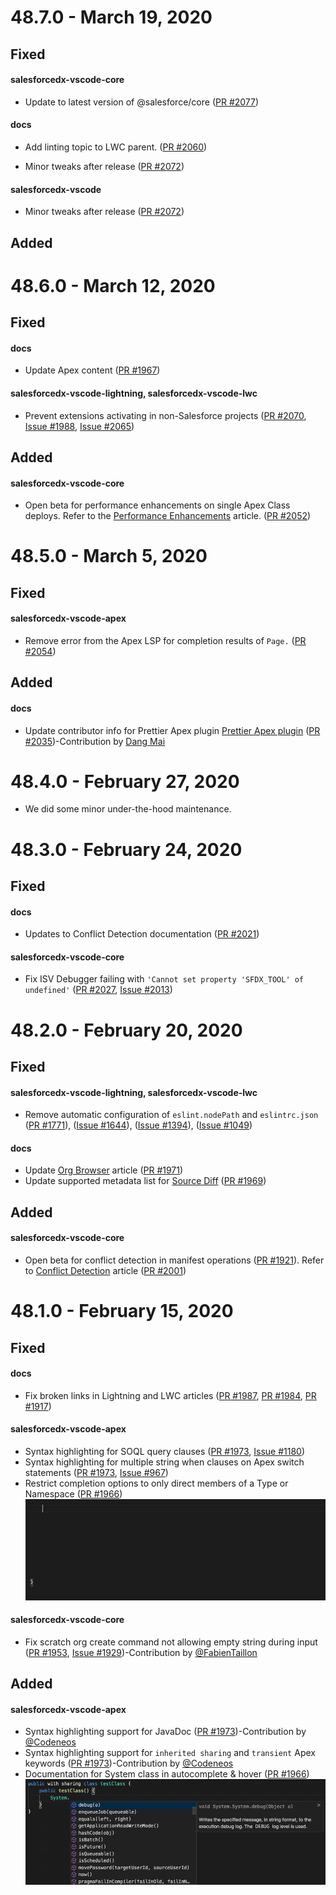 # 48.7.0 - March 19, 2020

## Fixed
#### salesforcedx-vscode-core

- Update to latest version of @salesforce/core ([PR #2077](https://github.com/forcedotcom/salesforcedx-vscode/pull/2077))

#### docs

- Add linting topic to LWC parent. ([PR #2060](https://github.com/forcedotcom/salesforcedx-vscode/pull/2060))

- Minor tweaks after release ([PR #2072](https://github.com/forcedotcom/salesforcedx-vscode/pull/2072))

#### salesforcedx-vscode

- Minor tweaks after release ([PR #2072](https://github.com/forcedotcom/salesforcedx-vscode/pull/2072))

## Added

# 48.6.0 - March 12, 2020

## Fixed

#### docs

- Update Apex content ([PR #1967](https://github.com/forcedotcom/salesforcedx-vscode/pull/1967))

#### salesforcedx-vscode-lightning, salesforcedx-vscode-lwc

- Prevent extensions activating in non-Salesforce projects ([PR #2070](https://github.com/forcedotcom/salesforcedx-vscode/pull/2070), [Issue #1988](https://github.com/forcedotcom/salesforcedx-vscode/issues/1988), [Issue #2065](https://github.com/forcedotcom/salesforcedx-vscode/issues/2065))

## Added

#### salesforcedx-vscode-core

- Open beta for performance enhancements on single Apex Class deploys. Refer to the [Performance Enhancements](https://forcedotcom.github.io/salesforcedx-vscode/articles/user-guide/perf-enhancements) article. ([PR #2052](https://github.com/forcedotcom/salesforcedx-vscode/pull/2052))

# 48.5.0 - March 5, 2020

## Fixed

#### salesforcedx-vscode-apex

- Remove error from the Apex LSP for completion results of `Page.` ([PR #2054](https://github.com/forcedotcom/salesforcedx-vscode/pull/2054))

## Added

#### docs

- Update contributor info for Prettier Apex plugin [Prettier Apex plugin](https://github.com/dangmai/prettier-plugin-apex) ([PR #2035](https://github.com/forcedotcom/salesforcedx-vscode/pull/2035))-Contribution by [Dang Mai](https://github.com/dangmai)

# 48.4.0 - February 27, 2020

- We did some minor under-the-hood maintenance.

# 48.3.0 - February 24, 2020

## Fixed

#### docs

- Updates to Conflict Detection documentation ([PR #2021](https://github.com/forcedotcom/salesforcedx-vscode/pull/2021))

#### salesforcedx-vscode-core

- Fix ISV Debugger failing with `'Cannot set property 'SFDX_TOOL' of undefined'` ([PR #2027](https://github.com/forcedotcom/salesforcedx-vscode/pull/2027), [Issue #2013](https://github.com/forcedotcom/salesforcedx-vscode/issues/2013))

# 48.2.0 - February 20, 2020

## Fixed

#### salesforcedx-vscode-lightning, salesforcedx-vscode-lwc

- Remove automatic configuration of `eslint.nodePath` and `eslintrc.json` ([PR #1771](https://github.com/forcedotcom/salesforcedx-vscode/pull/1771)), ([Issue #1644](https://github.com/forcedotcom/salesforcedx-vscode/issues/1644)), ([Issue #1394](https://github.com/forcedotcom/salesforcedx-vscode/issues/1394)), ([Issue #1049](https://github.com/forcedotcom/salesforcedx-vscode/issues/1049))

#### docs

- Update [Org Browser](https://forcedotcom.github.io/salesforcedx-vscode/articles/user-guide/org-browser) article ([PR #1971](https://github.com/forcedotcom/salesforcedx-vscode/pull/1971))
- Update supported metadata list for [Source Diff](https://forcedotcom.github.io/salesforcedx-vscode/articles/user-guide/source-diff) ([PR #1969](https://github.com/forcedotcom/salesforcedx-vscode/pull/1969))

## Added

#### salesforcedx-vscode-core

- Open beta for conflict detection in manifest operations ([PR #1921](https://github.com/forcedotcom/salesforcedx-vscode/pull/1921)). Refer to [Conflict Detection](https://forcedotcom.github.io/salesforcedx-vscode/articles/user-guide/detect-conflicts) article ([PR #2001](https://github.com/forcedotcom/salesforcedx-vscode/pull/2001))

# 48.1.0 - February 15, 2020

## Fixed

#### docs

- Fix broken links in Lightning and LWC articles ([PR #1987](https://github.com/forcedotcom/salesforcedx-vscode/pull/1987), [PR #1984](https://github.com/forcedotcom/salesforcedx-vscode/pull/1984), [PR #1917](https://github.com/forcedotcom/salesforcedx-vscode/pull/1917))

#### salesforcedx-vscode-apex

- Syntax highlighting for SOQL query clauses ([PR #1973](https://github.com/forcedotcom/salesforcedx-vscode/pull/1973), [Issue #1180](https://github.com/forcedotcom/salesforcedx-vscode/issues/1180))
- Syntax highlighting for multiple string when clauses on Apex switch statements ([PR #1973](https://github.com/forcedotcom/salesforcedx-vscode/pull/1973), [Issue #967](https://github.com/forcedotcom/salesforcedx-vscode/issues/967))
- Restrict completion options to only direct members of a Type or Namespace ([PR #1966](https://github.com/forcedotcom/salesforcedx-vscode/pull/1966))
  ![GIF showing Apex code completion options](https://raw.githubusercontent.com/forcedotcom/salesforcedx-vscode/develop/packages/salesforcedx-vscode/images/48.1.0/completion-dot-notation.gif)

#### salesforcedx-vscode-core

- Fix scratch org create command not allowing empty string during input ([PR #1953](https://github.com/forcedotcom/salesforcedx-vscode/pull/1953), [Issue #1929](https://github.com/forcedotcom/salesforcedx-vscode/issues/1929))-Contribution by [@FabienTaillon](https://github.com/FabienTaillon)

## Added

#### salesforcedx-vscode-apex

- Syntax highlighting support for JavaDoc ([PR #1973](https://github.com/forcedotcom/salesforcedx-vscode/pull/1973))-Contribution by [@Codeneos](https://github.com/Codeneos)
- Syntax highlighting support for `inherited sharing` and `transient` Apex keywords ([PR #1973](https://github.com/forcedotcom/salesforcedx-vscode/pull/1973))-Contribution by [@Codeneos](https://github.com/Codeneos)
- Documentation for System class in autocomplete & hover ([PR #1966](https://github.com/forcedotcom/salesforcedx-vscode/pull/1966))
  ![GIF showing Apex code completion with documentation](https://raw.githubusercontent.com/forcedotcom/salesforcedx-vscode/develop/packages/salesforcedx-vscode/images/48.1.0/system-class-docs.gif)
